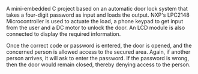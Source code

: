 A mini-embedded C project based on an automatic door lock system that takes a four-digit password as input and loads the output. NXP's LPC2148 Microcontroller is used to actuate the load, a phone keypad to get input from the user and a DC motor to unlock the door. An LCD module is also connected to display the required information.

Once the correct code or password is entered, the door is opened, and the concerned person is allowed access to the secured area. Again, if another person arrives, it will ask to enter the password. If the password is wrong, then the door would remain closed, thereby denying access to the person.
